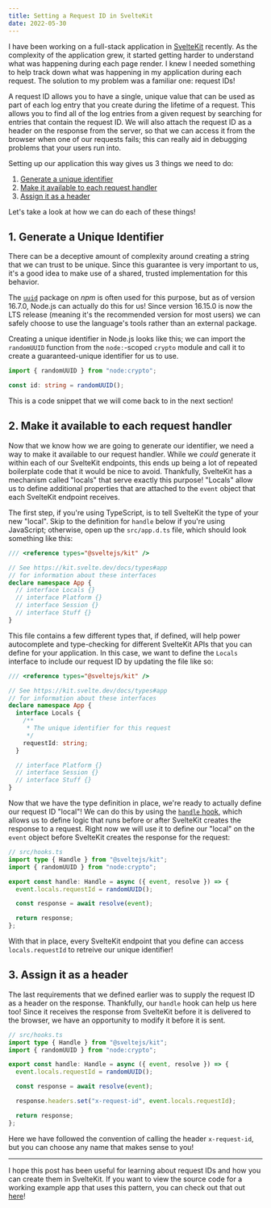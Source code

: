 ```yaml
---
title: Setting a Request ID in SvelteKit
date: 2022-05-30
---
```


I have been working on a full-stack application in [SvelteKit](https://kit.svelte.dev) recently. As the complexity of the application grew, it started getting harder to understand what was happening during each page render. I knew I needed something to help track down what was happening in my application during each request. The solution to my problem was a familiar one: request IDs!

A request ID allows you to have a single, unique value that can be used as part of each log entry that you create during the lifetime of a request. This allows you to find all of the log entries from a given request by searching for entries that contain the request ID. We will also attach the request ID as a header on the response from the server, so that we can access it from the browser when one of our requests fails; this can really aid in debugging problems that your users run into.

Setting up our application this way gives us 3 things we need to do:

1. [Generate a unique identifier](#1-generate-a-unique-identifier)
2. [Make it available to each request handler](#2-make-it-available-to-each-request-handler)
3. [Assign it as a header](#3-assign-it-as-a-header)

Let's take a look at how we can do each of these things!

## 1. Generate a Unique Identifier

There can be a deceptive amount of complexity around creating a string that we can trust to be unique. Since this guarantee is very important to us, it's a good idea to make use of a shared, trusted implementation for this behavior.

The [`uuid`](https://www.npmjs.com/package/uuid) package on _npm_ is often used for this purpose, but as of version 16.7.0, Node.js can actually do this for us! Since version 16.15.0 is now the LTS release (meaning it's the recommended version for most users) we can safely choose to use the language's tools rather than an external package.

Creating a unique identifier in Node.js looks like this; we can import the `randomUUID` function from the `node:`-scoped `crypto` module and call it to create a guaranteed-unique identifier for us to use.

```ts
import { randomUUID } from "node:crypto";

const id: string = randomUUID();
```

This is a code snippet that we will come back to in the next section!

## 2. Make it available to each request handler

Now that we know how we are going to generate our identifier, we need a way to make it available to our request handler. While we _could_ generate it within each of our SvelteKit endpoints, this ends up being a lot of repeated boilerplate code that it would be nice to avoid. Thankfully, SvelteKit has a mechanism called "locals" that serve exactly this purpose! "Locals" allow us to define additional properties that are attached to the `event` object that each SvelteKit endpoint receives.

The first step, if you're using TypeScript, is to tell SvelteKit the type of your new "local". Skip to the definition for `handle` below if you're using JavaScript; otherwise, open up the `src/app.d.ts` file, which should look something like this:

```ts
/// <reference types="@sveltejs/kit" />

// See https://kit.svelte.dev/docs/types#app
// for information about these interfaces
declare namespace App {
  // interface Locals {}
  // interface Platform {}
  // interface Session {}
  // interface Stuff {}
}
```

This file contains a few different types that, if defined, will help power autocomplete and type-checking for different SvelteKit APIs that you can define for your application. In this case, we want to define the `Locals` interface to include our request ID by updating the file like so:

```ts
/// <reference types="@sveltejs/kit" />

// See https://kit.svelte.dev/docs/types#app
// for information about these interfaces
declare namespace App {
  interface Locals {
    /**
     * The unique identifier for this request
     */
    requestId: string;
  }

  // interface Platform {}
  // interface Session {}
  // interface Stuff {}
}
```

Now that we have the type definition in place, we're ready to actually define our request ID "local"! We can do this by using the [`handle` hook](https://kit.svelte.dev/docs/hooks#handle), which allows us to define logic that runs before or after SvelteKit creates the response to a request. Right now we will use it to define our "local" on the `event` object before SvelteKit creates the response for the request:

```ts
// src/hooks.ts
import type { Handle } from "@sveltejs/kit";
import { randomUUID } from "node:crypto";

export const handle: Handle = async ({ event, resolve }) => {
  event.locals.requestId = randomUUID();

  const response = await resolve(event);

  return response;
};
```

With that in place, every SvelteKit endpoint that you define can access `locals.requestId` to retreive our unique identifier!

## 3. Assign it as a header

The last requirements that we defined earlier was to supply the request ID as a header on the response. Thankfully, our `handle` hook can help us here too! Since it receives the response from SvelteKit before it is delivered to the browser, we have an opportunity to modify it before it is sent.

```ts
// src/hooks.ts
import type { Handle } from "@sveltejs/kit";
import { randomUUID } from "node:crypto";

export const handle: Handle = async ({ event, resolve }) => {
  event.locals.requestId = randomUUID();

  const response = await resolve(event);

  response.headers.set("x-request-id", event.locals.requestId);

  return response;
};
```

Here we have followed the convention of calling the header `x-request-id`, but you can choose any name that makes sense to you!

---

I hope this post has been useful for learning about request IDs and how you can create them in SvelteKit. If you want to view the source code for a working example app that uses this pattern, you can check out that out [here](https://github.com/alexlafroscia/sveltekit-cls-demo/commit/b44b27e4566d1d693825382f10364ed10a7ff6c0)!
